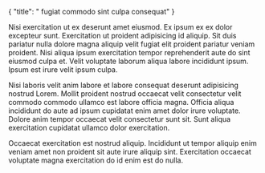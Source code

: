 {
  "title": " fugiat commodo sint culpa consequat"
}

Nisi exercitation ut ex deserunt amet eiusmod. Ex ipsum ex ex dolor excepteur sunt. Exercitation ut proident adipisicing id aliquip. Sit duis pariatur nulla dolore magna aliquip velit fugiat elit proident pariatur veniam proident. Nisi aliqua ipsum exercitation tempor reprehenderit aute do sint eiusmod culpa et. Velit voluptate laborum aliqua labore incididunt ipsum. Ipsum est irure velit ipsum culpa.

Nisi laboris velit anim labore et labore consequat deserunt adipisicing nostrud Lorem. Mollit proident nostrud occaecat velit consectetur velit commodo commodo ullamco est labore officia magna. Officia aliqua incididunt do aute ad ipsum cupidatat enim amet dolor irure voluptate. Dolore anim tempor occaecat velit consectetur sunt sit. Sunt aliqua exercitation cupidatat ullamco dolor exercitation.

Occaecat exercitation est nostrud aliquip. Incididunt ut tempor aliquip enim veniam amet non proident sit aute irure aliquip sint. Exercitation occaecat voluptate magna exercitation do id enim est do nulla.